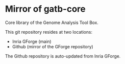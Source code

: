 Mirror of gatb-core
=========

Core library of the Genome Analysis Tool Box.

This git repository resides at two locations:
 * Inria GForge (main)
 * Github (mirror of the GForge repository) 

The Github repository is auto-updated from Inria GForge.
